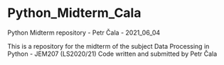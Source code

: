 # Python_Midterm_Cala
Python Midterm repository - Petr Čala - 2021_06_04

This is a repository for the midterm of the subject Data Processing in Python - JEM207 (LS2020/21)
Code written and submitted by Petr Čala
